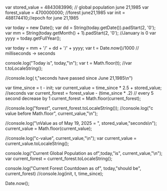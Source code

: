 

var stored_value = 4843083996; // global population june 21,1985
var forest_value = 4700000000; //forest june21,1985
var init = 488174410;//epoch for june 21,1985

var today = new Date();
var dd = String(today.getDate()).padStart(2, '0');
var mm = String(today.getMonth() + 1).padStart(2, '0'); //January is 0
var yyyy = today.getFullYear();

var today = mm + '/' + dd + '/' + yyyy;
var t = Date.now()/1000 // milliseconds -> seconds

console.log("Today is", today,"\n");
var t = Math.floor(t);
//var t.toLocaleString();

//console.log( t,"seconds have passed since June 21,1985\n")

var time_since = t - init;
var current_value = time_since * 2.5 + stored_value; //seconds
var current_forest = forest_value - (time_since * .2)  // every 5 second decrease by 1
current_forest = Math.floor(current_forest);

//console.log("forest", current_forest.toLocaleString());
//console.log("c value before Math.floor", current_value,"\n");

//console.log("\nValue as of May 19, 2025 = ", stored_value,"seconds\n");
current_value = Math.floor(current_value);

//console.log("c-value", current_value,"\n");
var current_value = current_value.toLocaleString();

console.log("Current Global Population as of",today,"is", current_value,"\n");
var current_forest = current_forest.toLocaleString();

console.log("Current Forest Countdown as of", today,"should be", current_forest)
//console.log(init, t, time_since);

Date.now();
